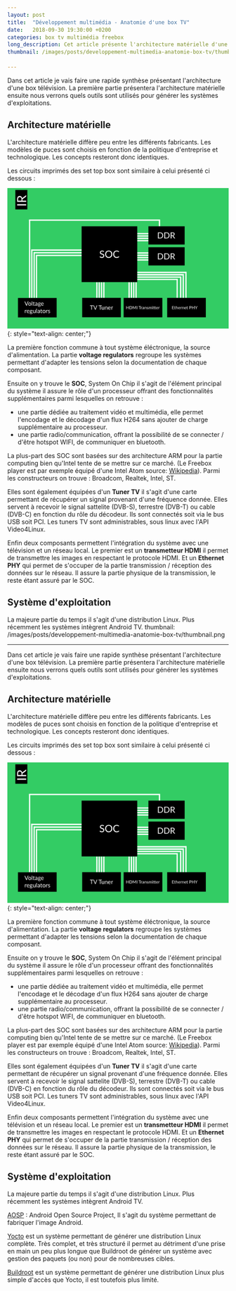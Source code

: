 ```yaml
---
layout: post
title:  "Développement multimédia - Anatomie d'une box TV"
date:   2018-09-30 19:30:00 +0200
categories: box tv multimédia freebox
long_description: Cet article présente l'architecture matérielle d'une box télévision, nous verrons également les utilitaires qui sont utilisés pour générer une distribution.
thumbnail: /images/posts/developpement-multimedia-anatomie-box-tv/thumbnail.png

---
```


Dans cet article je vais faire une rapide synthèse présentant l'architecture d'une box télévision. La première partie présentera l'architecture matérielle ensuite nous verrons quels outils sont utilisés pour générer les systèmes d'exploitations.

## Architecture matérielle

L'architecture matérielle diffère peu entre les différents fabricants. Les modèles de puces sont choisis en fonction de la politique d'entreprise et technologique. Les concepts resteront donc identiques.

Les circuits imprimés des set top box sont similaire à celui présenté ci dessous :   

![](/images/posts/developpement-multimedia-anatomie-box-tv/board.png){: style="text-align: center;"}

La première fonction commune à tout système éléctronique, la source d'alimentation. La partie **voltage regulators** regroupe les systèmes permettant d'adapter les tensions selon la documentation de chaque composant.

Ensuite on y trouve le **SOC**, System On Chip il s'agit de l'élément principal du système il assure le rôle d'un processeur offrant des fonctionnalités supplémentaires parmi lesquelles on retrouve :
- une partie dédiée au traitement vidéo et multimédia, elle permet l'encodage et le décodage d'un flux H264 sans ajouter de charge supplémentaire au processeur.
- une partie radio/communication, offrant la possibilité de se connecter / d'être hotspot WIFI, de communiquer en bluetooth.

La plus-part des SOC sont basées sur des architecture ARM pour la partie computing bien qu'Intel tente de se mettre sur ce marché. (Le Freebox player est par exemple équipé d'une Intel Atom source: [Wikipedia](https://fr.wikipedia.org/wiki/Freebox)). Parmi les constructeurs on trouve : Broadcom, Realtek, Intel, ST.

Elles sont également équipées d'un **Tuner TV** il s'agit d'une carte permettant de récupérer un signal provenant d'une fréquence donnée. Elles servent à recevoir le signal sattelite (DVB-S), terrestre (DVB-T) ou cable (DVB-C) en fonction du rôle du décodeur. Ils sont connectés soit via le bus USB soit PCI. Les tuners TV sont administrables, sous linux avec l'API Video4Linux.

Enfin deux composants permettent l'intégration du système avec une télévision et un réseau local. Le premier est un **transmetteur HDMI** il permet de transmettre les images en respectant le protocole HDMI. Et un **Ethernet PHY** qui permet de s'occuper de la partie transmission / réception des données sur le réseau. Il assure la partie physique de la transmission, le reste étant assuré par le SOC.

## Système d'exploitation

La majeure partie du temps il s'agit d'une distribution Linux. Plus récemment les systèmes intègrent Android TV.
thumbnail: /images/posts/developpement-multimedia-anatomie-box-tv/thumbnail.png

---

Dans cet article je vais faire une rapide synthèse présentant l'architecture d'une box télévision. La première partie présentera l'architecture matérielle ensuite nous verrons quels outils sont utilisés pour générer les systèmes d'exploitations.

## Architecture matérielle

L'architecture matérielle diffère peu entre les différents fabricants. Les modèles de puces sont choisis en fonction de la politique d'entreprise et technologique. Les concepts resteront donc identiques.

Les circuits imprimés des set top box sont similaire à celui présenté ci dessous :   

![](/images/posts/developpement-multimedia-anatomie-box-tv/board.png){: style="text-align: center;"}

La première fonction commune à tout système éléctronique, la source d'alimentation. La partie **voltage regulators** regroupe les systèmes permettant d'adapter les tensions selon la documentation de chaque composant.

Ensuite on y trouve le **SOC**, System On Chip il s'agit de l'élément principal du système il assure le rôle d'un processeur offrant des fonctionnalités supplémentaires parmi lesquelles on retrouve :
- une partie dédiée au traitement vidéo et multimédia, elle permet l'encodage et le décodage d'un flux H264 sans ajouter de charge supplémentaire au processeur.
- une partie radio/communication, offrant la possibilité de se connecter / d'être hotspot WIFI, de communiquer en bluetooth.

La plus-part des SOC sont basées sur des architecture ARM pour la partie computing bien qu'Intel tente de se mettre sur ce marché. (Le Freebox player est par exemple équipé d'une Intel Atom source: [Wikipedia](https://fr.wikipedia.org/wiki/Freebox)). Parmi les constructeurs on trouve : Broadcom, Realtek, Intel, ST.

Elles sont également équipées d'un **Tuner TV** il s'agit d'une carte permettant de récupérer un signal provenant d'une fréquence donnée. Elles servent à recevoir le signal sattelite (DVB-S), terrestre (DVB-T) ou cable (DVB-C) en fonction du rôle du décodeur. Ils sont connectés soit via le bus USB soit PCI. Les tuners TV sont administrables, sous linux avec l'API Video4Linux.

Enfin deux composants permettent l'intégration du système avec une télévision et un réseau local. Le premier est un **transmetteur HDMI** il permet de transmettre les images en respectant le protocole HDMI. Et un **Ethernet PHY** qui permet de s'occuper de la partie transmission / réception des données sur le réseau. Il assure la partie physique de la transmission, le reste étant assuré par le SOC.

## Système d'exploitation

La majeure partie du temps il s'agit d'une distribution Linux. Plus récemment les systèmes intègrent Android TV.

[AOSP](https://source.android.com/) : Android Open Source Project, Il s'agit du système permettant de fabriquer l'image Android.

[Yocto](https://www.yoctoproject.org/) est un système permettant de générer une distribution Linux complète. Très complet, et très structuré il permet au détriment d'une prise en main un peu plus longue que Buildroot de générer un système avec gestion des paquets (ou non) pour de nombreuses cibles.

[Buildroot](https://www.buildroot.org/)  est un système permettant de générer une distribution Linux  plus simple d'accès que Yocto, il est toutefois plus limité.  
